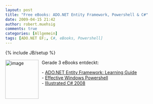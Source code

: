 ```yaml
---
layout: post
title: "Free eBooks: ADO.NET Entity Framework, Powershell & C#"
date: 2009-04-15 21:42
author: robert.muehsig
comments: true
categories: [Allgemein]
tags: [ADO.NET EF;, C#, eBooks, Powershell]
---
```

{% include JB/setup %}
<p><a href="{{BASE_PATH}}/assets/wp-images/image712.png"><img style="border-right: 0px; border-top: 0px; margin: 0px 10px 0px 0px; border-left: 0px; border-bottom: 0px" height="123" alt="image" src="{{BASE_PATH}}/assets/wp-images/image-thumb690.png" width="105" align="left" border="0" /></a>Gerade 3 eBooks entdeckt:</p>  <p>- <a href="http://weblogs.asp.net/zeeshanhirani/archive/2008/12/18/my-christmas-present-to-the-entity-framework-community.aspx">ADO.NET Entity Framework: Learning Guide</a>&#160; <br />- <a href="http://cid-5a8d2641e0963a97.skydrive.live.com/self.aspx/Public/Effective%20Windows%20PowerShell.pdf">Effective Windows Powershell</a>    <br />- <a href="http://www.red-gate.com/products/ants_profiler/boost_app_performance_ebook5.htm?utm_source=cp&amp;utm_medium=email&amp;utm_term=1260&amp;utm_content=boostappperf-ebook2-060409&amp;utm_campaign=antsprofiler">Illustrated C# 2008</a></p>
